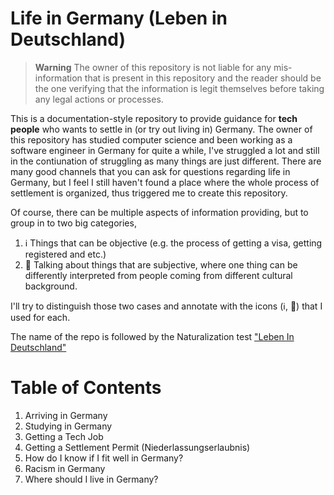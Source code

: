 # Life in Germany (Leben in Deutschland)

> **Warning**
> The owner of this repository is not liable for any mis-information that is present in this repository and the reader should be the one verifying that the information is legit themselves before taking any legal actions or processes. 

This is a documentation-style repository to provide guidance for **tech people** who wants to settle in (or try out living in) Germany. The owner of this repository has studied computer science and been working as a software engineer in Germany for quite a while, I've struggled a lot and still in the contiunation of struggling as many things are just different. There are many good channels that you can ask for questions regarding life in Germany, but I feel I still haven't found a place where the whole process of settlement is organized, thus triggered me to create this repository.

Of course, there can be multiple aspects of information providing, but to group in to two big categories, 

1. :information_source: Things that can be objective (e.g. the process of getting a visa, getting registered and etc.)
1. :thinking: Talking about things that are subjective, where one thing can be differently interpreted from people coming from different cultural background.

I'll try to distinguish those two cases and annotate with the icons (:information_source:, :thinking:)  that I used for each. 

The name of the repo is followed by the Naturalization test ["Leben In Deutschland"](https://de.wikipedia.org/wiki/Einb%C3%BCrgerungstest)

# Table of Contents

1. Arriving in Germany
1. Studying in Germany
1. Getting a Tech Job
1. Getting a Settlement Permit (Niederlassungserlaubnis)
1. How do I know if I fit well in Germany?
  1. Racism in Germany
1. Where should I live in Germany?
